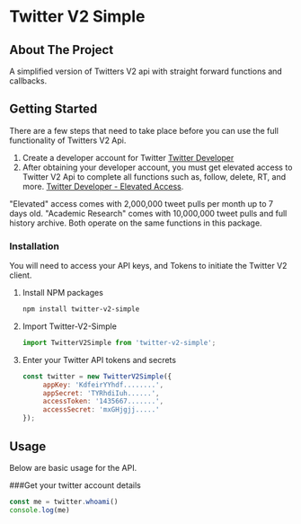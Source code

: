 # Twitter V2 Simple

<a name="readme-top"></a>

<!-- ABOUT THE PROJECT -->
## About The Project
A simplified version of Twitters V2 api with straight forward functions and callbacks.


<!-- GETTING STARTED -->
## Getting Started
There are a few steps that need to take place before you can use the full functionality of Twitters V2 Api.

1. Create a developer account for Twitter [Twitter Developer](https://developer.twitter.com/en/apply-for-access)
2. After obtaining your developer account, you must get elevated access to Twitter V2 Api to complete all functions such as, follow, delete, RT, and more. [Twitter Developer - Elevated Access](https://developer.twitter.com/en/portal/products/elevated). 

"Elevated" access comes with 2,000,000 tweet pulls per month up to 7 days old. 
"Academic Research" comes with 10,000,000 tweet pulls and full history archive. Both operate on the same functions in this package.

### Installation

You will need to access your API keys, and Tokens to initiate the Twitter V2 client.

1. Install NPM packages
   ```sh
   npm install twitter-v2-simple
   ```
2. Import Twitter-V2-Simple
    ```js
    import TwitterV2Simple from 'twitter-v2-simple';
    ```
4. Enter your Twitter API tokens and secrets
   ```js
   const twitter = new TwitterV2Simple({
        appKey: 'KdfeirYYhdf........',
        appSecret: 'TYRhdiIuh......',
        accessToken: '1435667.......',
        accessSecret: 'mxGHjgjj.....'
   });
   ```


<!-- USAGE EXAMPLES -->
## Usage
Below are basic usage for the API.

###Get your twitter account details
   ```js
   const me = twitter.whoami()
   console.log(me)
   ```

